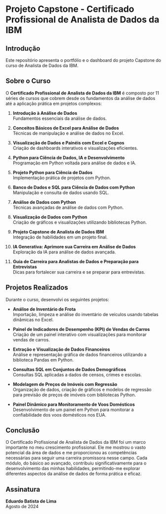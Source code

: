 # Projeto Capstone - Certificado Profissional de Analista de Dados da IBM

## Introdução

Este repositório apresenta o portfólio e o dashboard do projeto Capstone do curso de Analista de Dados da IBM.

## Sobre o Curso

O **Certificado Profissional de Analista de Dados da IBM** é composto por 11 séries de cursos que cobrem desde os fundamentos da análise de dados até a aplicação prática em projetos complexos:

1. **Introdução à Análise de Dados**  
   Fundamentos essenciais da análise de dados.
   
2. **Conceitos Básicos de Excel para Análise de Dados**  
   Técnicas de manipulação e análise de dados no Excel.
   
3. **Visualização de Dados e Painéis com Excel e Cognos**  
   Criação de dashboards interativos e visualizações eficientes.
   
4. **Python para Ciência de Dados, IA e Desenvolvimento**  
   Programação em Python voltada para análise de dados e IA.
   
5. **Projeto Python para Ciência de Dados**  
   Implementação prática de projetos com Python.
   
6. **Banco de Dados e SQL para Ciência de Dados com Python**  
   Manipulação e consulta de dados usando SQL.
   
7. **Análise de Dados com Python**  
   Técnicas avançadas de análise de dados com Python.
   
8. **Visualização de Dados com Python**  
   Criação de gráficos e visualizações utilizando bibliotecas Python.
   
9. **Projeto Capstone de Analista de Dados IBM**  
   Integração de habilidades em um projeto final.
   
10. **IA Generativa: Aprimore sua Carreira em Análise de Dados**  
    Exploração da IA para análise de dados avançada.
    
11. **Guia de Carreira para Analistas de Dados e Preparação para Entrevistas**  
    Dicas para fortalecer sua carreira e se preparar para entrevistas.

## Projetos Realizados

Durante o curso, desenvolvi os seguintes projetos:

- **Análise de Inventário de Frota**  
  Importação, limpeza e análise do inventário de veículos usando tabelas dinâmicas no Excel.
  
- **Painel de Indicadores de Desempenho (KPI) de Vendas de Carros**  
  Criação de um painel interativo com visualizações para monitorar vendas de carros.
  
- **Extração e Visualização de Dados Financeiros**  
  Análise e representação gráfica de dados financeiros utilizando a biblioteca Pandas em Python.
  
- **Consultas SQL em Conjuntos de Dados Demográficos**  
  Consultas SQL aplicadas a dados de censos, crimes e escolas.
  
- **Modelagem de Preços de Imóveis com Regressão**  
  Organização de dados, criação de gráficos e modelos de regressão para previsão de preços de imóveis com bibliotecas Python.
  
- **Painel Dinâmico para Monitoramento de Voos Domésticos**  
  Desenvolvimento de um painel em Python para monitorar a confiabilidade dos voos domésticos nos EUA.

## Conclusão

O Certificado Profissional de Analista de Dados da IBM foi um marco importante no meu crescimento profissional. Ele me mostrou o vasto potencial da área de dados e me proporcionou as competências necessárias para seguir uma carreira promissora nesse campo. Cada módulo, do básico ao avançado, contribuiu significativamente para o desenvolvimento das minhas habilidades, permitindo-me explorar diferentes aspectos da análise de dados de forma prática e eficaz.

## Assinatura

**Eduardo Batista de Lima**  
Agosto de 2024
